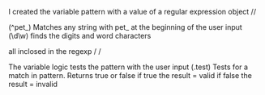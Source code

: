 I created the variable pattern with a value of a regular expression object //

(^pet_) Matches any string with pet_ at the beginning of the user input 
(\d\w) finds the digits and word characters 

all inclosed in the regexp / /

The variable logic tests the pattern with the user input 
(.test) Tests for a match in pattern. Returns true or false
if true the result = valid
if false the result = invalid




